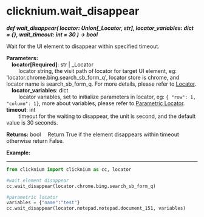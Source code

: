 # clicknium.wait_disappear
***def wait_disappear(
        locator: Union[_Locator, str],
        locator_variables: dict = {},
        wait_timeout: int = 30
    ) -> bool***  

Wait for the UI element to disappear within specified timeout.

**Parameters:**  
    &emsp;**locator[Required]**: str | _Locator   
        &emsp;&emsp; locator string, the visit path of locator for target UI element, eg: 'locator.chrome.bing.search_sb_form_q', locator store is chrome, and locator name is search_sb_form_q. For more details, please refer to [Locator](../../automation/locator.md). 
    &emsp;**locator_variables**: dict  
        &emsp;&emsp; locator variables, set to initialize parameters in locator, eg: `{ "row": 1,  "column": 1}`, more about variables, please refer to [Parametric Locator](./doc/automation/parametric_locator.md). 
    &emsp;**timeout**: int  
        &emsp;&emsp; timeout for the waiting to disappear, the unit is second, and the default value is 30 seconds. 

**Returns:** bool 
    &emsp;Return True if the element disappears within timeout otherwise return False.


**Example:**
***
```python
from clicknium import clicknium as cc, locator

#wait element disappear
cc.wait_disappear(locator.chrome.bing.search_sb_form_q)

#parametric locator
variables = {"name":"test"}
cc.wait_disappear(locator.notepad.notepad.document_151, variables)
```